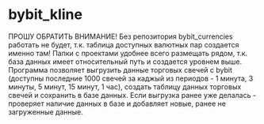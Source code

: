 # bybit_kline
ПРОШУ ОБРАТИТЬ ВНИМАНИЕ! Без репозитория bybit_currencies работать не будет, т.к. таблица доступных валютных пар создается именно там! Папки с проектами удобнее всего размещать рядом, т.к. база данных имеет относительный путь и создается уровнем выше.
Программа позволяет выгрузить данные торговых свечей с bybit (доступны последние 1000 свечей за каджый из периодов - 1 минута, 3 минуты, 5 минут, 15 минут, 1 час), создать таблицу данных торговых свечей и сохранить в базе данных.
Если выгрузка ранее уже делалась - проверяет наличие данных в базе и добавляет новые, ранее не загруженные данные.


